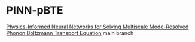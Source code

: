 # PINN-pBTE
[Physics-Informed Neural Networks for Solving Multiscale Mode-Resolved Phonon Boltzmann Transport Equation](https://www.sciencedirect.com/science/article/pii/S2542529321000900)
main branch
